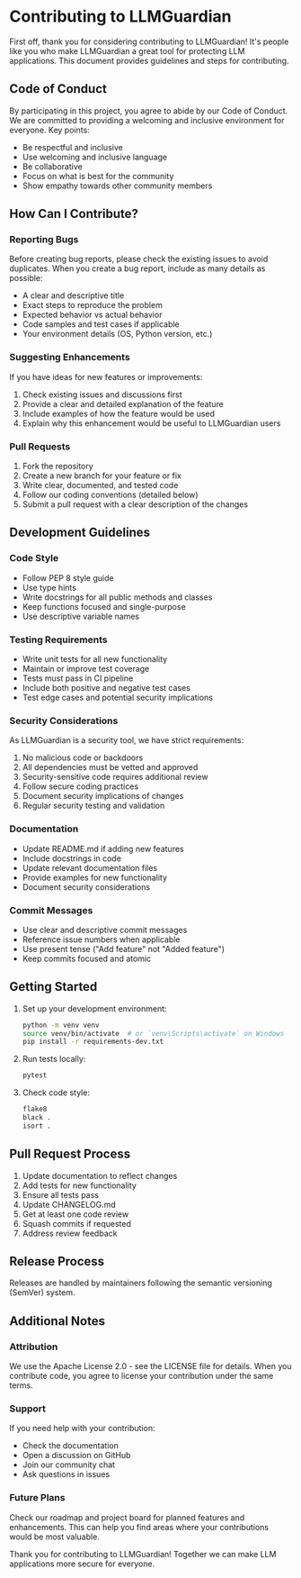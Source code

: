 # Contributing to LLMGuardian

First off, thank you for considering contributing to LLMGuardian! It's people like you who make LLMGuardian a great tool for protecting LLM applications. This document provides guidelines and steps for contributing.

## Code of Conduct

By participating in this project, you agree to abide by our Code of Conduct. We are committed to providing a welcoming and inclusive environment for everyone. Key points:

- Be respectful and inclusive
- Use welcoming and inclusive language
- Be collaborative
- Focus on what is best for the community
- Show empathy towards other community members

## How Can I Contribute?

### Reporting Bugs

Before creating bug reports, please check the existing issues to avoid duplicates. When you create a bug report, include as many details as possible:

- A clear and descriptive title
- Exact steps to reproduce the problem
- Expected behavior vs actual behavior
- Code samples and test cases if applicable
- Your environment details (OS, Python version, etc.)

### Suggesting Enhancements

If you have ideas for new features or improvements:

1. Check existing issues and discussions first
2. Provide a clear and detailed explanation of the feature
3. Include examples of how the feature would be used
4. Explain why this enhancement would be useful to LLMGuardian users

### Pull Requests

1. Fork the repository
2. Create a new branch for your feature or fix
3. Write clear, documented, and tested code
4. Follow our coding conventions (detailed below)
5. Submit a pull request with a clear description of the changes

## Development Guidelines

### Code Style

- Follow PEP 8 style guide
- Use type hints
- Write docstrings for all public methods and classes
- Keep functions focused and single-purpose
- Use descriptive variable names

### Testing Requirements

- Write unit tests for all new functionality
- Maintain or improve test coverage
- Tests must pass in CI pipeline
- Include both positive and negative test cases
- Test edge cases and potential security implications

### Security Considerations

As LLMGuardian is a security tool, we have strict requirements:

1. No malicious code or backdoors
2. All dependencies must be vetted and approved
3. Security-sensitive code requires additional review
4. Follow secure coding practices
5. Document security implications of changes
6. Regular security testing and validation

### Documentation

- Update README.md if adding new features
- Include docstrings in code
- Update relevant documentation files
- Provide examples for new functionality
- Document security considerations

### Commit Messages

- Use clear and descriptive commit messages
- Reference issue numbers when applicable
- Use present tense ("Add feature" not "Added feature")
- Keep commits focused and atomic

## Getting Started

1. Set up your development environment:
   ```bash
   python -m venv venv
   source venv/bin/activate  # or `venv\Scripts\activate` on Windows
   pip install -r requirements-dev.txt
   ```

2. Run tests locally:
   ```bash
   pytest
   ```

3. Check code style:
   ```bash
   flake8
   black .
   isort .
   ```

## Pull Request Process

1. Update documentation to reflect changes
2. Add tests for new functionality
3. Ensure all tests pass
4. Update CHANGELOG.md
5. Get at least one code review
6. Squash commits if requested
7. Address review feedback

## Release Process

Releases are handled by maintainers following the semantic versioning (SemVer) system.

## Additional Notes

### Attribution

We use the Apache License 2.0 - see the LICENSE file for details. When you contribute code, you agree to license your contribution under the same terms.

### Support

If you need help with your contribution:

- Check the documentation
- Open a discussion on GitHub
- Join our community chat
- Ask questions in issues

### Future Plans

Check our roadmap and project board for planned features and enhancements. This can help you find areas where your contributions would be most valuable.

Thank you for contributing to LLMGuardian! Together we can make LLM applications more secure for everyone.
